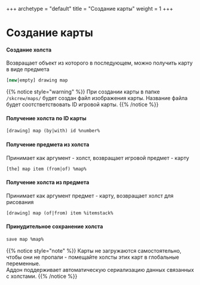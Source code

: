 +++
archetype = "default"
title = "Создание карты"
weight = 1
+++
# Создание карты

#### Создание холста
Возвращает объект из которого в последующем, можно получить карту в виде предмета
```vb
[new|empty] drawing map
```
{{% notice style="warning" %}}
При создании карты в папке `/skcrew/maps/` будет создан файл изображения карты. Название файла будет соотстветствовать ID игровой карты.
{{% /notice %}}
#### Получение холста по ID карты
```vb
[drawing] map (by|with) id %number%
```

#### Получение предмета из холста
Принимает как аргумент - холст, возвращает игровой предмет - карту
```vb
[the] map item (from|of) %map%
```

#### Получение холста из предмета
Принимает как аргумент предмет - карту, возвращает холст для рисования
```vb
[drawing] map (of|from) item %itemstack%
```

#### Принудительное сохранение холста
```vb
save map %map%
```
{{% notice style="note" %}}
Карты не загружаются самостоятельно, чтобы они не пропали - помещайте холсты этих карт в глобальные переменные.\
Аддон поддерживает автоматическую сериализацию данных связанных с холстами.
{{% /notice %}}

